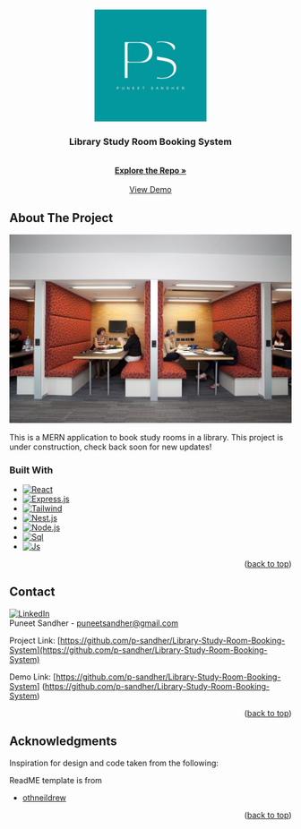 <!-- Improved compatibility of back to top link: See: https://github.com/othneildrew/Best-README-Template/pull/73 -->
<a name="readme-top"></a>
<!--
*** Thanks for checking out the Best-README-Template. If you have a suggestion
*** that would make this better, please fork the repo and create a pull request
*** or simply open an issue with the tag "enhancement".
*** Don't forget to give the project a star!
*** Thanks again! Now go create something AMAZING! :D
-->



<!-- PROJECT SHIELDS -->
<!--
*** I'm using markdown "reference style" links for readability.
*** Reference links are enclosed in brackets [ ] instead of parentheses ( ).
*** See the bottom of this document for the declaration of the reference variables
*** for contributors-url, forks-url, etc. This is an optional, concise syntax you may use.
*** https://www.markdownguide.org/basic-syntax/#reference-style-links
-->



<!-- PROJECT LOGO -->
<br />
<div align="center">
  <a href="https://github.com/p-sandher/puneet-sandher-website">
    <img src="puneet-sandher-logo.png" alt="Logo" width="200" height="200">
  </a>

<h3 align="center">Library Study Room Booking System</h3>

  <p align="center">
    <br />
    <a href="https://github.com/p-sandher/Library-Study-Room-Booking-System"><strong>Explore the Repo »</strong></a>
    <br />
    <br />
    <a href="https://github.com/p-sandher/Library-Study-Room-Booking-System">View Demo</a>

  </p>
</div>





<!-- ABOUT THE PROJECT -->
## About The Project

[![Project Screen Shot][product-screenshot]](https://github.com/p-sandher/Library-Study-Room-Booking-System)

This is a MERN application to book study rooms in a library. This project is under construction, check back soon for new updates!

### Built With

* [![React][React.js]][React-url]
* [![Express.js][Express.js]][Express-url]
* [![Tailwind][Tailwind]][Tailwind-url]
* [![Nest.js][Nest.js]][Nest-url]
* [![Node.js][Node.js]][Node-url]
* [![Sql][Sql]][Sql-url]
* [![Js][Js]][Js-url]

<p align="right">(<a href="#readme-top">back to top</a>)</p>



<!-- CONTACT -->
## Contact


[![LinkedIn][linkedin-shield]][linkedin-url]
<br />
Puneet Sandher -  puneetsandher@gmail.com

Project Link: [https://github.com/p-sandher/Library-Study-Room-Booking-System](https://github.com/p-sandher/Library-Study-Room-Booking-System)

Demo Link: [https://github.com/p-sandher/Library-Study-Room-Booking-System] (https://github.com/p-sandher/Library-Study-Room-Booking-System)

<p align="right">(<a href="#readme-top">back to top</a>)</p>



<!-- ACKNOWLEDGMENTS -->
## Acknowledgments

Inspiration for design and code taken from the following:


ReadME template is from 
* [othneildrew](https://github.com/othneildrew/Best-README-Template)


<p align="right">(<a href="#readme-top">back to top</a>)</p>



<!-- MARKDOWN LINKS & IMAGES -->
<!-- https://www.markdownguide.org/basic-syntax/#reference-style-links -->


[linkedin-shield]: https://img.shields.io/badge/-LinkedIn-black.svg?style=for-the-badge&logo=linkedin&colorB=555
[linkedin-url]: https://www.linkedin.com/in/puneet-sandher/
[product-screenshot]: library-study-room.jpeg

[React.js]: https://img.shields.io/badge/React-20232A?style=for-the-badge&logo=react&logoColor=61DAFB
[React-url]: https://reactjs.org/
[Express.js]: https://img.shields.io/badge/Express.js-000000?style=for-the-badge&logo=express&logoColor=white
[Express-url]: https://expressjs.com/
[Tailwind]: https://img.shields.io/badge/Tailwind_CSS-38B2AC?style=for-the-badge&logo=tailwind-css&logoColor=white
[Tailwind-url]: https://tailwindcss.com/
[Nest.js]: https://img.shields.io/badge/nestjs-E0234E?style=for-the-badge&logo=nestjs&logoColor=white
[Nest-url]: https://nestjs.com/
[Node.js]: https://img.shields.io/badge/Node.js-339933?style=for-the-badge&logo=nodedotjs&logoColor=white
[Node-url]: https://nodejs.org/en/
[Sql]: 	https://img.shields.io/badge/MySQL-005C84?style=for-the-badge&logo=mysql&logoColor=white
[Sql-url]: https://www.mysql.com/
[Js]: https://img.shields.io/badge/JavaScript-323330?style=for-the-badge&logo=javascript&logoColor=F7DF1E
[Js-url]: https://developer.mozilla.org/en-US/docs/Web/JavaScript
